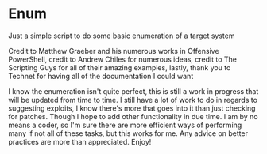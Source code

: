 # Enum
Just a simple script to do some basic enumeration of a target system

Credit to Matthew Graeber and his numerous works in Offensive PowerShell, credit to Andrew Chiles for numerous ideas, credit to The Scripting Guys for all of their amazing examples, lastly, thank you to Technet for having all of the documentation I could want

I know the enumeration isn't quite perfect, this is still a work in progress that will be updated from time to time.
I still have a lot of work to do in regards to suggesting exploits, I know there's more that goes into it than just
checking for patches. Though I hope to add other functionality in due time. I am by no means a coder, so I'm sure there
are more efficient ways of performing many if not all of these tasks, but this works for me. Any advice on better practices
are more than appreciated. Enjoy!
